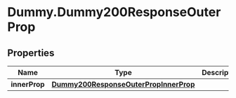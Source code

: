 # Dummy.Dummy200ResponseOuterProp

## Properties

Name | Type | Description | Notes
------------ | ------------- | ------------- | -------------
**innerProp** | [**Dummy200ResponseOuterPropInnerProp**](Dummy200ResponseOuterPropInnerProp.md) |  | [optional] 


